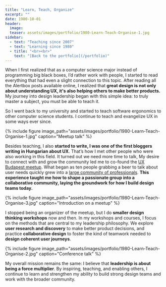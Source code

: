 ```yaml
---
title: "Learn, Teach, Organize"
excerpt: ""
date: 1980-10-01
header:
  image:
  teaser: assets/images/portfolio/1980-Learn-Teach-Organise-1.jpg
sidebar:
  - text: "Teaching since 2007"
  - text: "Learning since 1980"
  - title: "<br><br>"
    text: "[Back to the portfolio](/portfolio)"
---
```


When I first realized that as a computer science major instead of programming big black boxes, I’d rather work with people, I started to read everything that had even a slight connection to this topic. After reading all the Alertbox posts available online, I realized that **great design is not only about understanding UX, it's also helping others to make better products.** My journey into design leadership began with this simple idea: to truly master a subject, you must be able to teach it.

So I went back to my university and started to teach software ergonomics to other computer science students. I continue to teach and evangelize UX in some ways ever since.

{% include figure image_path="assets/images/portfolio/1980-Learn-Teach-Organise-1.jpg" caption="Meetup talk" %}

Besides teaching, I also **started to write, I was one of the first bloggers writing in Hungarian about UX**. That’s how I met other people who were also working in this field. It turned out we need more time to talk, My desire to connect with and grow the community led me to co-found the [UX Budapest meetup](https://www.meetup.com/UXbudapest/). What began as ten people grabbing a beer to talk about user needs quickly grew into a [large community of professionals](https://www.facebook.com/groups/594600877237593/about/). **This experience taught me how to shape a passionate group into a collaborative community, laying the groundwork for how I build design teams today.**

{% include figure image_path="assets/images/portfolio/1980-Learn-Teach-Organise-3.jpg" caption="Introduction on a meetup" %}

I stopped being an organizer of the meetup, but I do **smaller design thinking workshops** now and then. In my workshops and courses, I focus on the methods that are central to my leadership philosophy. We explore **user research and discovery** to make better product decisions, and practice **collaborative design** to foster the kind of teamwork needed to **design coherent user journeys**.

{% include figure image_path="assets/images/portfolio/1980-Learn-Teach-Organise-2.jpg" caption="Conference talk" %}

My overall mission remains the same: I believe that **leadership is about being a force multiplier**. By inspiring, teaching, and enabling others, I continue to learn and strengthen my ability to build strong design teams and work with the broader community.